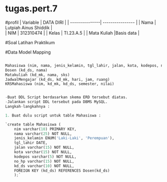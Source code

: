 # tugas.pert.7

#profil
| Variable       |    DATA DIRI         |
| ---------------| ----------------     |
| Nama           | Lutpiah Ainus Shiddik |                                     
| NIM            | 312310474            |
| Kelas          | TI.23.A.5            |
| Mata Kuliah    |Basis data            |

#Soal Latihan Praktikum

#Data Model Mapping

```python

Mahasiswa (nim, nama, jenis_kelamin, tgl_lahir, jalan, kota, kodepos, no_hp, kd_ds)
Dosen (kd_ds, nama)
Matakuliah (kd_mk, nama, sks)
JadwalMengajar (kd_ds, kd_mk, hari, jam, ruang)
KRSMahasiswa (nim, kd_mk, kd_ds, semester, nilai)


-Buat DDL Script berdasarkan skema ERD tersebut diatas.
-Jalankan script DDL tersebut pada DBMS MySQL.
Langkah-langkahnya :

1. Buat dulu script untuk table Mahasiswa :

`create table Mahasiswa (
    nim varchar(10) PRIMARY KEY,
    nama varchar(25) NOT NULL,
    jenis_kelamin ENUM('Laki-Laki', 'Perempuan'),
    tgl_lahir DATE,
    jalan varchar(15) NOT NULL,
    kota varchar(15) NOT NULL,
    kodepos varchar(5) NOT NULL,
    no_hp varchar(15) NOT NULL,
    kd_ds varchar(10) NOT NULL,
    FOREIGN KEY (kd_ds) REFERENCES Dosen(kd_ds)
    );`

